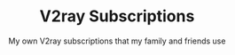 <div align="center">
  <h1>V2ray Subscriptions</h1>
  <p>My own V2ray subscriptions that my family and friends use</p>
</div>
